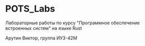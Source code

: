 # POTS_Labs
Лабораторные работы по курсу "Программное обеспечение встроенных систем" на языке Rust

Арутин Виктор, группа ИУ3-42М
